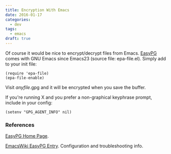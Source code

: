 ```yaml
---
title: Encryption With Emacs
date: 2016-01-17
categories:
  - dev
tags:
  - emacs
draft: true
---
```


Of course it would be nice to encrypt/decrypt files from Emacs.<!--more-->
[EasyPG](http://epg.osdn.jp/) comes with GNU Emacs since Emacs23 (source file: epa-file.el). Simply add to your init file:

```emacslisp
(require 'epa-file)
(epa-file-enable)
```

Visit *anyfile*.gpg and it will be encrypted when you save the buffer.

If you're running X and you prefer a non-graphical keyphrase prompt, include in your config:

```emacslisp
(setenv "GPG_AGENT_INFO" nil)
```

### References

[EasyPG Home Page](http://epg.osdn.jp/).


[EmacsWiki EasyPG Entry](http://www.emacswiki.org/emacs/EasyPG). Configuration and troubleshooting info.
